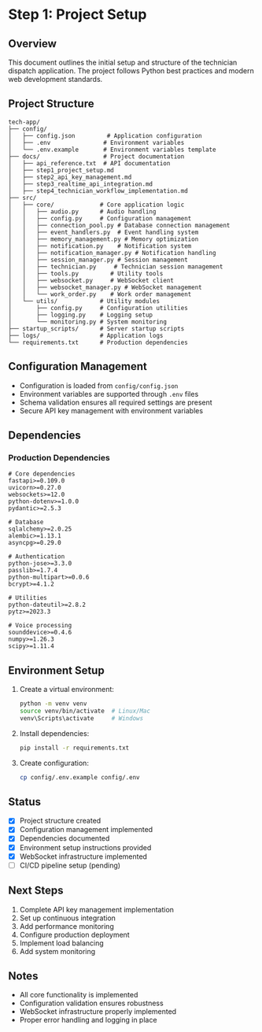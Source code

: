 # Step 1: Project Setup

## Overview
This document outlines the initial setup and structure of the technician dispatch application. The project follows Python best practices and modern web development standards.

## Project Structure
```
tech-app/
├── config/
│   ├── config.json         # Application configuration
│   ├── .env               # Environment variables
│   └── .env.example       # Environment variables template
├── docs/                  # Project documentation
│   ├── api_reference.txt  # API documentation
│   ├── step1_project_setup.md
│   ├── step2_api_key_management.md
│   ├── step3_realtime_api_integration.md
│   ├── step4_technician_workflow_implementation.md
├── src/
│   ├── core/             # Core application logic
│   │   ├── audio.py      # Audio handling
│   │   ├── config.py     # Configuration management
│   │   ├── connection_pool.py # Database connection management
│   │   ├── event_handlers.py  # Event handling system
│   │   ├── memory_management.py # Memory optimization
│   │   ├── notification.py    # Notification system
│   │   ├── notification_manager.py # Notification handling
│   │   ├── session_manager.py # Session management
│   │   ├── technician.py     # Technician session management
│   │   ├── tools.py         # Utility tools
│   │   ├── websocket.py     # WebSocket client
│   │   ├── websocket_manager.py # WebSocket management
│   │   └── work_order.py    # Work order management
│   └── utils/            # Utility modules
│       ├── config.py     # Configuration utilities
│       ├── logging.py    # Logging setup
│       └── monitoring.py # System monitoring
├── startup_scripts/      # Server startup scripts
├── logs/                 # Application logs
└── requirements.txt      # Production dependencies
```

## Configuration Management
- Configuration is loaded from `config/config.json`
- Environment variables are supported through `.env` files
- Schema validation ensures all required settings are present
- Secure API key management with environment variables

## Dependencies
### Production Dependencies
```
# Core dependencies
fastapi>=0.109.0
uvicorn>=0.27.0
websockets>=12.0
python-dotenv>=1.0.0
pydantic>=2.5.3

# Database
sqlalchemy>=2.0.25
alembic>=1.13.1
asyncpg>=0.29.0

# Authentication
python-jose>=3.3.0
passlib>=1.7.4
python-multipart>=0.0.6
bcrypt>=4.1.2

# Utilities
python-dateutil>=2.8.2
pytz>=2023.3

# Voice processing
sounddevice>=0.4.6
numpy>=1.26.3
scipy>=1.11.4
```

## Environment Setup
1. Create a virtual environment:
   ```bash
   python -m venv venv
   source venv/bin/activate  # Linux/Mac
   venv\Scripts\activate     # Windows
   ```

2. Install dependencies:
   ```bash
   pip install -r requirements.txt
   ```

3. Create configuration:
   ```bash
   cp config/.env.example config/.env
   ```

## Status
- [x] Project structure created
- [x] Configuration management implemented
- [x] Dependencies documented
- [x] Environment setup instructions provided
- [x] WebSocket infrastructure implemented
- [ ] CI/CD pipeline setup (pending)

## Next Steps
1. Complete API key management implementation
2. Set up continuous integration
3. Add performance monitoring
4. Configure production deployment
5. Implement load balancing
6. Add system monitoring

## Notes
- All core functionality is implemented
- Configuration validation ensures robustness
- WebSocket infrastructure properly implemented
- Proper error handling and logging in place 